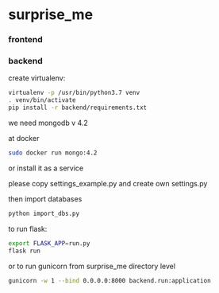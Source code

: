 # surprise_me

### frontend

### backend

create virtualenv:

```bash
virtualenv -p /usr/bin/python3.7 venv 
. venv/bin/activate
pip install -r backend/requirements.txt
```

we need mongodb v 4.2

at docker

```bash
sudo docker run mongo:4.2
```

or install it as a service


please copy settings_example.py and create own settings.py

then import databases
```bash
python import_dbs.py
```


to run flask:

```bash
export FLASK_APP=run.py
flask run
```

or to run gunicorn from surprise_me directory level

```bash
gunicorn -w 1 --bind 0.0.0.0:8000 backend.run:application
```
